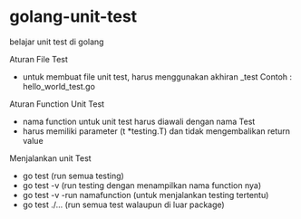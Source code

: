 # golang-unit-test

belajar unit test di golang

Aturan File Test

- untuk membuat file unit test, harus menggunakan akhiran \_test
  Contoh : hello_world_test.go

Aturan Function Unit Test

- nama function untuk unit test harus diawali dengan nama Test
- harus memiliki parameter (t \*testing.T) dan tidak mengembalikan return value

Menjalankan unit Test

- go test (run semua testing)
- go test -v (run testing dengan menampilkan nama function nya)
- go test -v -run namafunction (untuk menjalankan testing tertentu)
- go test ./... (run semua test walaupun di luar package)

